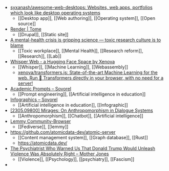 - [syxanash/awesome-web-desktops: Websites, web apps, portfolios which look like desktop operating systems](https://github.com/syxanash/awesome-web-desktops)
	- [[Desktop app]], [[Web authoring]], [[Operating system]], [[Open source]]
- [Render | Tome](https://tome.fyi/docs/hosting/render/)
	- [[Drupal]], [[Static site]]
- [A mental-health crisis is gripping science — toxic research culture is to blame](https://www.nature.com/articles/d41586-023-01708-4)
	- [[Toxic workplace]], [[Mental Health]], [[Research reform]], [[Research]], [[Lab]]
- [Whisper Web - a Hugging Face Space by Xenova](https://huggingface.co/spaces/Xenova/whisper-web)
	- [[Whisper]], [[Machine Learning]], [[Webassembly]]
	- [xenova/transformers.js: State-of-the-art Machine Learning for the web. Run 🤗 Transformers directly in your browser, with no need for a server!](https://github.com/xenova/transformers.js)
- [Academic Prompts – Sovorel](http://sovorelpublishing.com/index.php/academic-prompts/)
	- [[Prompt engineering]], [[Artificial intelligence in education]]
- [Infographics – Sovorel](http://sovorelpublishing.com/index.php/infographics/)
	- [[Artificial intelligence in education]], [[Infographic]]
- [[2305.09800] Mirages: On Anthropomorphism in Dialogue Systems](https://arxiv.org/abs/2305.09800)
	- [[Anthropomorphism]], [[Chatbot]], [[Artificial intelligence]]
- [Lemmy Community-Browser](https://browse.feddit.de/)
	- [[Fediverse]], [[lemmy]]
- https://github.com/atomicdata-dev/atomic-server
	- [[Content management system]], [[Graph database]], [[Rust]]
	- https://atomicdata.dev/
- [The Psychiatrist Who Warned Us That Donald Trump Would Unleash Violence Was Absolutely Right – Mother Jones](https://www.motherjones.com/politics/2022/08/donald-trump-violence-mental-health-dangerous-jan-6-fbi-mar-a-lago-civil-war-bandy-lee-psychiatry-goldwater-rule/)
	- [[Violence]], [[Psychology]], [[psychiatry]], [[Fascism]]
-